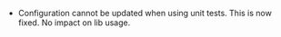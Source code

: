- Configuration cannot be updated when using unit tests. This is now fixed. No impact on lib usage.
